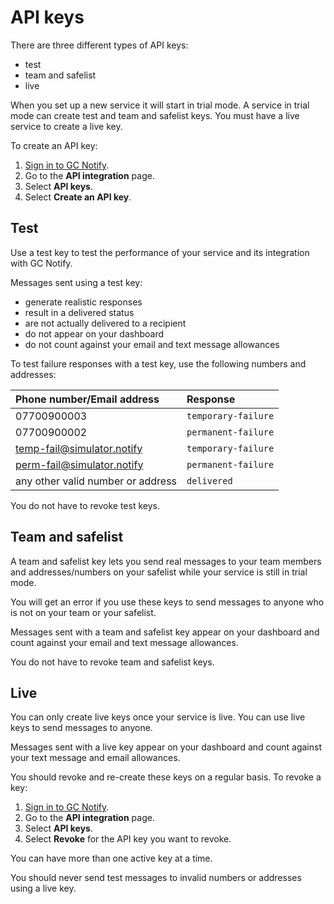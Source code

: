 # API keys

There are three different types of API keys:

- test
- team and safelist
- live

When you set up a new service it will start in trial mode. A service in trial mode can create test and team and safelist keys. You must have a live service to create a live key.

To create an API key:

1. [Sign in to GC Notify](https://notification.canada.ca/sign-in).
1. Go to the __API integration__ page.
1. Select __API keys__.
1. Select __Create an API key__.


## Test

Use a test key to test the performance of your service and its integration with GC Notify.

Messages sent using a test key:

- generate realistic responses
- result in a delivered status
- are not actually delivered to a recipient
- do not appear on your dashboard
- do not count against your email and text message allowances

To test failure responses with a test key, use the following numbers and addresses:

|Phone number/Email address|Response|
|:---|:---|
|07700900003|`temporary-failure`|
|07700900002|`permanent-failure`|
|temp-fail@simulator.notify|`temporary-failure`|
|perm-fail@simulator.notify|`permanent-failure`|
|any other valid number or address|`delivered`|

You do not have to revoke test keys.

## Team and safelist

A team and safelist key lets you send real messages to your team members and addresses/numbers on your safelist while your service is still in trial mode.

You will get an error if you use these keys to send messages to anyone who is not on your team or your safelist.

Messages sent with a team and safelist key appear on your dashboard and count against your email and text message allowances.

You do not have to revoke team and safelist keys.

## Live

You can only create live keys once your service is live. You can use live keys to send messages to anyone.

Messages sent with a live key appear on your dashboard and count against your text message and email allowances.

You should revoke and re-create these keys on a regular basis. To revoke a key:

1. [Sign in to GC Notify](https://notification.canada.ca/sign-in).
1. Go to the __API integration__ page.
1. Select __API keys__.
1. Select __Revoke__ for the API key you want to revoke.

You can have more than one active key at a time.

You should never send test messages to invalid numbers or addresses using a live key.

